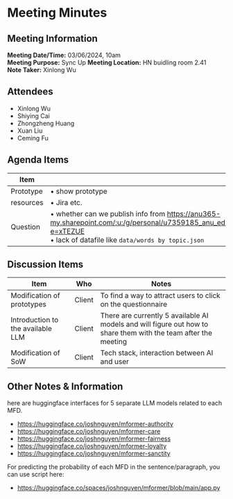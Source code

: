 # Meeting Minutes
## Meeting Information
**Meeting Date/Time:** 03/06/2024, 10am  
**Meeting Purpose:** Sync Up 
**Meeting Location:** HN buidling room 2.41  
**Note Taker:**  Xinlong Wu

## Attendees
- Xinlong Wu
- Shiying Cai
- Zhongzheng Huang
- Xuan Liu
- Ceming Fu

## Agenda Items

Item | Description
---- | ----
Prototype | • show prototype 
resources | • Jira etc.
Question | • whether can we publish info from https://anu365-my.sharepoint.com/:u:/g/personal/u7359185_anu_edu_au/EZ1w6TBPj8xPlo0xejd6GP4BhW5VlYw6T8aH5CsvWmLiDQ?e=xTEZUE <br> • lack of datafile like `data/words by topic.json`

## Discussion Items
Item | Who | Notes |
---- | ---- | ---- |
Modification of prototypes | Client | To find a way to attract users to click on the questionnaire |
Introduction to the available LLM | Client | There are currently 5 available AI models and will figure out how to share them with the team after the meeting |
Modification of SoW | Client | Tech stack, interaction between AI and user |

<!--
用尽办法吸引用户点击，写问卷
1. 用一个事迹的问题
2. Save zone -> 
优势于竟品：AI summary，可视化


两个web的关联，

响应式，移动端，多语言

server，surver data， code，Survey, AI Molde
-->

## Other Notes & Information
here are huggingface interfaces for 5 separate LLM models related to each MFD.
- https://huggingface.co/joshnguyen/mformer-authority
- https://huggingface.co/joshnguyen/mformer-care
- https://huggingface.co/joshnguyen/mformer-fairness
- https://huggingface.co/joshnguyen/mformer-loyalty
- https://huggingface.co/joshnguyen/mformer-sanctity

For predicting the probability of each MFD in the sentence/paragraph, you can use script here:
- https://huggingface.co/spaces/joshnguyen/mformer/blob/main/app.py
